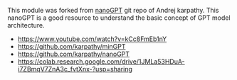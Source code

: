 
This module was forked from [nanoGPT](https://github.com/karpathy/nanoGPT) git repo of Andrej karpathy.
This nanoGPT is a good resource to understand the basic concept of GPT model architecture.

- https://www.youtube.com/watch?v=kCc8FmEb1nY
- https://github.com/karpathy/minGPT
- https://github.com/karpathy/nanoGPT 
- https://colab.research.google.com/drive/1JMLa53HDuA-i7ZBmqV7ZnA3c_fvtXnx-?usp=sharing